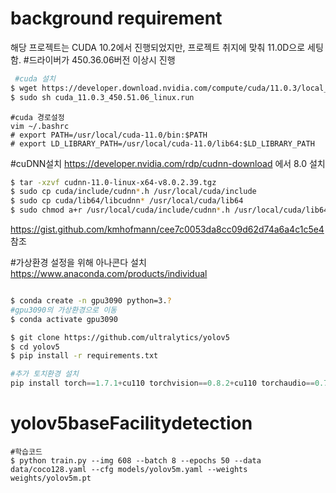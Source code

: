 ﻿# background requirement 
 해당 프로젝트는 CUDA 10.2에서 진행되었지만, 프로젝트 취지에 맞춰 11.0D으로 세팅함. 
#드라이버가 450.36.06버전 이상시 진행

```bash
 #cuda 설치
$ wget https://developer.download.nvidia.com/compute/cuda/11.0.3/local_installers/cuda_11.0.3_450.51.06_linux.run
$ sudo sh cuda_11.0.3_450.51.06_linux.run
```
```
#cuda 경로설정
vim ~/.bashrc
# export PATH=/usr/local/cuda-11.0/bin:$PATH
# export LD_LIBRARY_PATH=/usr/local/cuda-11.0/lib64:$LD_LIBRARY_PATH
```

#cuDNN설치
https://developer.nvidia.com/rdp/cudnn-download 에서 8.0 설치


```bash
$ tar -xzvf cudnn-11.0-linux-x64-v8.0.2.39.tgz
$ sudo cp cuda/include/cudnn*.h /usr/local/cuda/include
$ sudo cp cuda/lib64/libcudnn* /usr/local/cuda/lib64
$ sudo chmod a+r /usr/local/cuda/include/cudnn*.h /usr/local/cuda/lib64/libcudnn*
```
https://gist.github.com/kmhofmann/cee7c0053da8cc09d62d74a6a4c1c5e4 참조


#가상환경 설정을 위해 아나콘다 설치 
https://www.anaconda.com/products/individual
```bash

$ conda create -n gpu3090 python=3.? 
#gpu3090의 가상환경으로 이동
$ conda activate gpu3090
```
 
```bash
$ git clone https://github.com/ultralytics/yolov5
$ cd yolov5
$ pip install -r requirements.txt
```

``` python
#추가 토치환경 설치
pip install torch==1.7.1+cu110 torchvision==0.8.2+cu110 torchaudio==0.7.2 -f 
```

# yolov5baseFacilitydetection
```
#학습코드
$ python train.py --img 608 --batch 8 --epochs 50 --data data/coco128.yaml --cfg models/yolov5m.yaml --weights weights/yolov5m.pt

```

